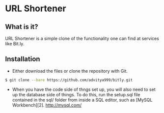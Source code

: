 # URL Shortener
## What is it?
URL Shortener is a simple clone of the functionality one can find at services like Bit.ly.

## Installation
- Either download the files or clone the repository with Git.
```sh
$ git clone --bare https://github.com/advitya999/bitly.git
```

- When you have the code side of thngs set up, you will also need to set up the database side of things.  To do this, run the setup.sql file contained in the sql/ folder from inside a SQL editor, such as [MySQL Workbench][2].
 http://mysql.com/

